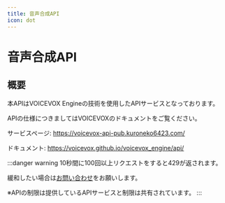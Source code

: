 ```yaml
---
title: 音声合成API
icon: dot
---
```


# 音声合成API
## 概要
本APIはVOICEVOX Engineの技術を使用したAPIサービスとなっております。

APIの仕様につきましてはVOICEVOXのドキュメントをご覧ください。

サービスページ: https://voicevox-api-pub.kuroneko6423.com/

ドキュメント: https://voicevox.github.io/voicevox_engine/api/

:::danger warning
10秒間に100回以上リクエストをすると429が返されます。

緩和したい場合は[お問い合わせ](https://discord.com/invite/Y6w5Jv3EAR)をお願いします。

※APIの制限は提供しているAPIサービスと制限は共有されています。
:::